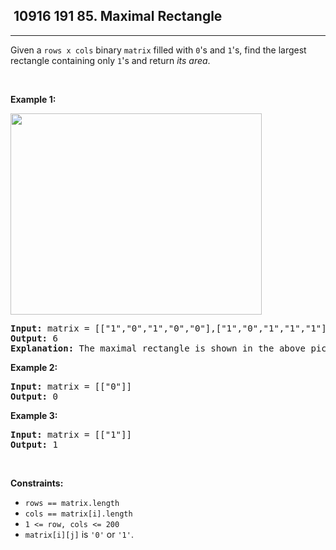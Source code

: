<h2> 10916 191
85. Maximal Rectangle</h2><hr><div><p>Given a <code>rows x cols</code>&nbsp;binary <code>matrix</code> filled with <code>0</code>'s and <code>1</code>'s, find the largest rectangle containing only <code>1</code>'s and return <em>its area</em>.</p>

<p>&nbsp;</p>
<p><strong class="example">Example 1:</strong></p>
<img alt="" src="https://assets.leetcode.com/uploads/2020/09/14/maximal.jpg" style="width: 402px; height: 322px;">
<pre><strong>Input:</strong> matrix = [["1","0","1","0","0"],["1","0","1","1","1"],["1","1","1","1","1"],["1","0","0","1","0"]]
<strong>Output:</strong> 6
<strong>Explanation:</strong> The maximal rectangle is shown in the above picture.
</pre>

<p><strong class="example">Example 2:</strong></p>

<pre><strong>Input:</strong> matrix = [["0"]]
<strong>Output:</strong> 0
</pre>

<p><strong class="example">Example 3:</strong></p>

<pre><strong>Input:</strong> matrix = [["1"]]
<strong>Output:</strong> 1
</pre>

<p>&nbsp;</p>
<p><strong>Constraints:</strong></p>

<ul>
	<li><code>rows == matrix.length</code></li>
	<li><code>cols == matrix[i].length</code></li>
	<li><code>1 &lt;= row, cols &lt;= 200</code></li>
	<li><code>matrix[i][j]</code> is <code>'0'</code> or <code>'1'</code>.</li>
</ul>
</div>